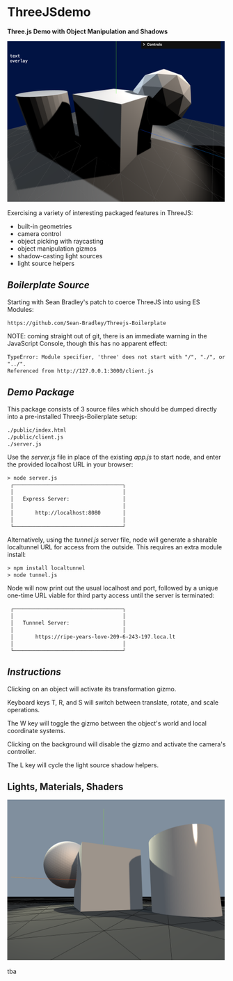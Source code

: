 
# ThreeJSdemo

 **Three.js Demo with Object Manipulation and Shadows**

<img src="./images/threejs_demo.png" width="500">


Exercising a variety of interesting packaged features in ThreeJS:

* built-in geometries
* camera control
* object picking with raycasting
* object manipulation gizmos
* shadow-casting light sources
* light source helpers


## *Boilerplate Source*

Starting with Sean Bradley's patch to coerce ThreeJS into using ES Modules:

```
https://github.com/Sean-Bradley/Threejs-Boilerplate
```

NOTE: coming straight out of git, there is an immediate warning in the JavaScript Console, though this has no apparent effect:

```
TypeError: Module specifier, 'three' does not start with "/", "./", or "../".
Referenced from http://127.0.0.1:3000/client.js
```

## *Demo Package*

This package consists of 3 source files which should be dumped directly into a pre-installed Threejs-Boilerplate setup:

```
./public/index.html
./public/client.js
./server.js
```

Use the *server.js* file in place of the existing *app.js* to start node, and enter the provided localhost URL in your browser:

```
> node server.js
 ┌───────────────────────────────────┐
 │                                   │
 │   Express Server:                 │
 │                                   │
 │       http://localhost:8080       │
 │                                   │
 └───────────────────────────────────┘
```

Alternatively, using the *tunnel.js* server file, node will generate a sharable localtunnel URL for access from the outside. This requires an extra module install:

```
> npm install localtunnel
> node tunnel.js
```

Node will now print out the usual localhost and port, followed by a unique one-time URL viable for third party access until the server is terminated:

```
 ┌───────────────────────────────────┐
 │                                   │
 │   Tunnnel Server:                 │
 │                                   │
 │       https://ripe-years-love-209-6-243-197.loca.lt
 │                                   │
 └───────────────────────────────────┘
```

## *Instructions*

Clicking on an object will activate its transformation gizmo.

Keyboard keys T, R, and S will switch between translate, rotate, and scale operations.

The W key will toggle the gizmo between the object's world and local coordinate systems.

Clicking on the background will disable the gizmo and activate the camera's controller.

The L key will cycle the light source shadow helpers.


## Lights, Materials, Shaders

<img src="./images/snapshot.png" width="500">

tba
